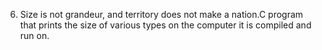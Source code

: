 6. Size is not grandeur, and territory does not make a nation.C program that prints the size of various types on the computer it is compiled and run on.
